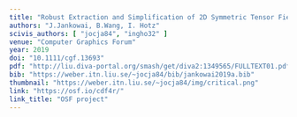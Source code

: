 ```yaml
---
title: "Robust Extraction and Simplification of 2D Symmetric Tensor Field Topology"
authors: "J.Jankowai, B.Wang, I. Hotz"
scivis_authors: [ "jocja84", "ingho32" ]
venue: "Computer Graphics Forum"
year: 2019
doi: "10.1111/cgf.13693"
pdf: "http://liu.diva-portal.org/smash/get/diva2:1349565/FULLTEXT01.pdf"
bib: "https://weber.itn.liu.se/~jocja84/bib/jankowai2019a.bib"
thumbnail: "https://weber.itn.liu.se/~jocja84/img/critical.png"
link: "https://osf.io/cdf4r/"
link_title: "OSF project"
---
```

